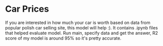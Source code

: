 # Car Prices
If you are interested in how much your car is worth based on data
from popular polish car selling site, this model will help :).
It contains .ipynb files that helped evaluate model. Run main,
specify data and get the answer, R2 score of my model is around
95% so it's pretty accurate.